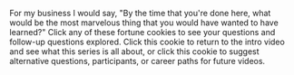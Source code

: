 
For my business I would say,
&quot;By the time that you&#39;re done here,
what would be the most marvelous thing
that you would have wanted to have learned?&quot;
Click any of these fortune cookies
to see your questions and follow-up questions explored.
Click this cookie to return to the intro video
and see what this series is all about,
or click this cookie to suggest
alternative questions,
participants,
or career paths
for future videos.
